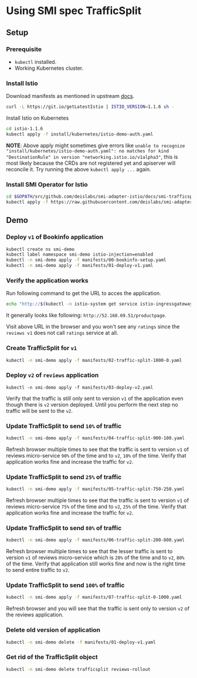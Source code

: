 # Using SMI spec TrafficSplit

## Setup

### Prerequisite

* `kubectl` installed.
* Working Kubernetes cluster.

### Install Istio

Download manifests as mentioned in upstream [docs](https://istio.io/docs/setup/kubernetes/download/#download-and-prepare-for-the-installation).


```bash
curl -L https://git.io/getLatestIstio | ISTIO_VERSION=1.1.6 sh -
```

Install Istio on Kubernetes

```bash
cd istio-1.1.6
kubectl apply -f install/kubernetes/istio-demo-auth.yaml
```

**NOTE**: Above apply might sometimes give errors like `unable to recognize "install/kubernetes/istio-demo-auth.yaml": no matches for kind "DestinationRule" in version "networking.istio.io/v1alpha3"`, this is most likely because the CRDs are not registered yet and apiserver will reconcile it. Try running the above `kubectl apply ...` again.

### Install SMI Operator for Istio

```bash
cd $GOPATH/src/github.com/deislabs/smi-adapter-istio/docs/smi-trafficsplit
kubectl apply -f https://raw.githubusercontent.com/deislabs/smi-adapter-istio/master/deploy/kubernetes-manifests.yaml
```

## Demo

### Deploy `v1` of Bookinfo application

```bash
kubectl create ns smi-demo
kubectl label namespace smi-demo istio-injection=enabled
kubectl -n smi-demo apply -f manifests/00-bookinfo-setup.yaml
kubectl -n smi-demo apply -f manifests/01-deploy-v1.yaml
```

### Verify the application works

Run following command to get the URL to acces the application.

```bash
echo "http://$(kubectl -n istio-system get service istio-ingressgateway -o jsonpath='{.status.loadBalancer.ingress[0].ip}')/productpage"
```

It generally looks like following: `http://52.168.69.51/productpage`.

Visit above URL in the browser and you won't see any `ratings` since the `reviews v1` does not call `ratings` service at all.

### Create TrafficSplit for `v1`

```bash
kubectl -n smi-demo apply -f manifests/02-traffic-split-1000-0.yaml
```

### Deploy `v2` of `reviews` application

```
kubectl -n smi-demo apply -f manifests/03-deploy-v2.yaml
```

Verify that the traffic is still only sent to version `v1` of the application even though there is `v2` version deployed. Until you perform the next step no traffic will be sent to the `v2`.

### Update TrafficSplit to send `10%` of traffic

```bash
kubectl -n smi-demo apply -f manifests/04-traffic-split-900-100.yaml
```

Refresh browser multiple times to see that the traffic is sent to version `v1` of reviews micro-service `90%` of the time and to `v2`, `10%` of the time. Verify that application works fine and increase the traffic for `v2`.

### Update TrafficSplit to send `25%` of traffic

```bash
kubectl -n smi-demo apply -f manifests/05-traffic-split-750-250.yaml
```

Refresh browser multiple times to see that the traffic is sent to version `v1` of reviews micro-service `75%` of the time and to `v2`, `25%` of the time. Verify that application works fine and increase the traffic for `v2`.

### Update TrafficSplit to send `80%` of traffic

```bash
kubectl -n smi-demo apply -f manifests/06-traffic-split-200-800.yaml
```

Refresh browser multiple times to see that the lesser traffic is sent to version `v1` of reviews micro-service which is `20%` of the time and to `v2`, `80%` of the time. Verify that application still works fine and now is the right time to send entire traffic to `v2`.

### Update TrafficSplit to send `100%` of traffic

```bash
kubectl -n smi-demo apply -f manifests/07-traffic-split-0-1000.yaml
```

Refresh browser and you will see that the traffic is sent only to version `v2` of the reviews application.

### Delete old version of application

```bash
kubectl -n smi-demo delete -f manifests/01-deploy-v1.yaml
```

### Get rid of the TrafficSplit object

```bash
kubectl -n smi-demo delete trafficsplit reviews-rollout
```
